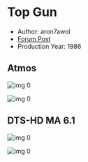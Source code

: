 # Top Gun

* Author: aron7awol
* [Forum Post](https://www.avsforum.com/threads/bass-eq-for-filtered-movies.2995212/post-57672782)
* Production Year: 1986

## Atmos

![img 0](https://i.imgur.com/PNxvSPw.jpg)

![img 0](https://i.imgur.com/jnZDBUK.png)

## DTS-HD MA 6.1

![img 0](https://i.imgur.com/xHVOUOL.jpg)

![img 0](https://i.imgur.com/Nc73B2A.jpg)

